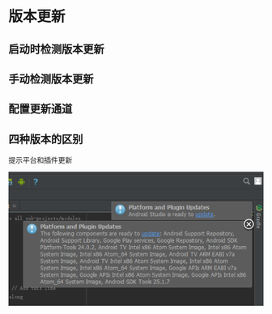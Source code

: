# 版本更新

## 启动时检测版本更新

## 手动检测版本更新

## 配置更新通道

## 四种版本的区别

提示平台和插件更新

![](/image/Chapter01/平台和插件版本更新提示.png)

